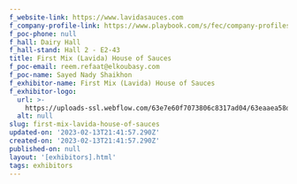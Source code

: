 ```yaml
---
f_website-link: https://www.lavidasauces.com
f_company-profile-link: https://www.playbook.com/s/fec/company-profiles
f_poc-phone: null
f_hall: Dairy Hall
f_hall-stand: Hall 2 - E2-43
title: First Mix (Lavida) House of Sauces
f_poc-email: reem.refaat@elkoubasy.com
f_poc-name: Sayed Nady Shaikhon
f_exhibitor-name: First Mix (Lavida) House of Sauces
f_exhibitor-logo:
  url: >-
    https://uploads-ssl.webflow.com/63e7e60f7073806c8317ad04/63eaaea58dca56313820df03_NGZkMg.jpeg
  alt: null
slug: first-mix-lavida-house-of-sauces
updated-on: '2023-02-13T21:41:57.290Z'
created-on: '2023-02-13T21:41:57.290Z'
published-on: null
layout: '[exhibitors].html'
tags: exhibitors
---
```



